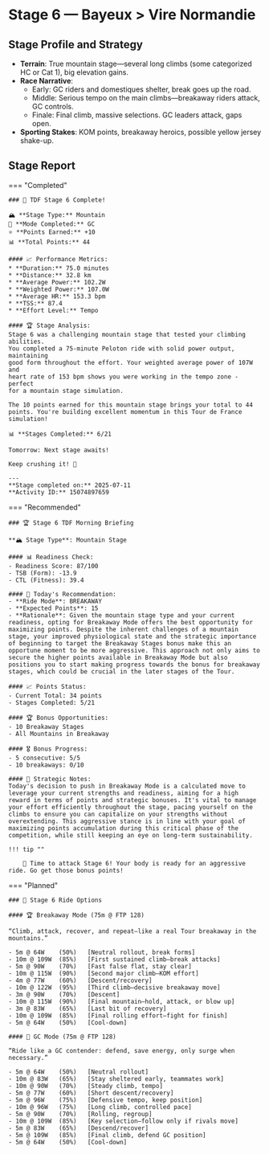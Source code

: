 # Stage 6 — Bayeux > Vire Normandie

## Stage Profile and Strategy

- **Terrain**: True mountain stage—several long climbs (some categorized HC or Cat 1), big elevation gains.
- **Race Narrative**:
	- Early: GC riders and domestiques shelter, break goes up the road.
	- Middle: Serious tempo on the main climbs—breakaway riders attack, GC controls.
	- Finale: Final climb, massive selections. GC leaders attack, gaps open.
- **Sporting Stakes**: KOM points, breakaway heroics, possible yellow jersey shake-up.

## Stage Report

=== "Completed"

	### 🎉 TDF Stage 6 Complete!

	🏔️ **Stage Type:** Mountain  
	🚴 **Mode Completed:** GC  
	⭐ **Points Earned:** +10  
	📊 **Total Points:** 44

	#### 📈 Performance Metrics:
	* **Duration:** 75.0 minutes
	* **Distance:** 32.8 km
	* **Average Power:** 102.2W
	* **Weighted Power:** 107.0W
	* **Average HR:** 153.3 bpm
	* **TSS:** 87.4
	* **Effort Level:** Tempo

	#### 🏆 Stage Analysis:
	Stage 6 was a challenging mountain stage that tested your climbing abilities. 
	You completed a 75-minute Peloton ride with solid power output, maintaining 
	good form throughout the effort. Your weighted average power of 107W and 
	heart rate of 153 bpm shows you were working in the tempo zone - perfect 
	for a mountain stage simulation.

	The 10 points earned for this mountain stage brings your total to 44 
	points. You're building excellent momentum in this Tour de France simulation!

	📊 **Stages Completed:** 6/21

	Tomorrow: Next stage awaits!

	Keep crushing it! 🚀

	---
	**Stage completed on:** 2025-07-11  
	**Activity ID:** 15074897659

=== "Recommended"

	### 🏆 Stage 6 TDF Morning Briefing

	**🏔️ Stage Type**: Mountain Stage

	#### 📊 Readiness Check:
	- Readiness Score: 87/100
	- TSB (Form): -13.9
	- CTL (Fitness): 39.4

	#### 🎯 Today's Recommendation:
	- **Ride Mode**: BREAKAWAY
	- **Expected Points**: 15
	- **Rationale**: Given the mountain stage type and your current readiness, opting for Breakaway Mode offers the best opportunity for maximizing points. Despite the inherent challenges of a mountain stage, your improved physiological state and the strategic importance of beginning to target the Breakaway Stages bonus make this an opportune moment to be more aggressive. This approach not only aims to secure the higher points available in Breakaway Mode but also positions you to start making progress towards the bonus for breakaway stages, which could be crucial in the later stages of the Tour.

	#### 📈 Points Status:
	- Current Total: 34 points
	- Stages Completed: 5/21

	#### 🏆 Bonus Opportunities:
	- 10 Breakaway Stages
	- All Mountains in Breakaway

	#### 🎖️ Bonus Progress:
	- 5 consecutive: 5/5
	- 10 breakaways: 0/10

	#### 📝 Strategic Notes:
	Today's decision to push in Breakaway Mode is a calculated move to leverage your current strengths and readiness, aiming for a high reward in terms of points and strategic bonuses. It's vital to manage your effort efficiently throughout the stage, pacing yourself on the climbs to ensure you can capitalize on your strengths without overextending. This aggressive stance is in line with your goal of maximizing points accumulation during this critical phase of the competition, while still keeping an eye on long-term sustainability.

	!!! tip ""

		🚀 Time to attack Stage 6! Your body is ready for an aggressive ride. Go get those bonus points!

=== "Planned"

	### 🚴 Stage 6 Ride Options

	#### 🏆 Breakaway Mode (75m @ FTP 128)
	
	“Climb, attack, recover, and repeat—like a real Tour breakaway in the mountains.”

	- 5m @ 64W    (50%)   [Neutral rollout, break forms]
	- 10m @ 109W  (85%)   [First sustained climb—break attacks]
	- 5m @ 90W    (70%)   [Fast false flat, stay clear]
	- 10m @ 115W  (90%)   [Second major climb—KOM effort]
	- 4m @ 77W    (60%)   [Descent/recovery]
	- 10m @ 122W  (95%)   [Third climb—decisive breakaway move]
	- 3m @ 90W    (70%)   [Descent]
	- 10m @ 115W  (90%)   [Final mountain—hold, attack, or blow up]
	- 3m @ 83W    (65%)   [Last bit of recovery]
	- 10m @ 109W  (85%)   [Final rolling effort—fight for finish]
	- 5m @ 64W    (50%)   [Cool-down]
	
	#### 🦺 GC Mode (75m @ FTP 128)

	“Ride like a GC contender: defend, save energy, only surge when necessary.”

	- 5m @ 64W    (50%)   [Neutral rollout]
	- 10m @ 83W   (65%)   [Stay sheltered early, teammates work]
	- 10m @ 90W   (70%)   [Steady climb, tempo]
	- 5m @ 77W    (60%)   [Short descent/recovery]
	- 5m @ 96W    (75%)   [Defensive tempo, keep position]
	- 10m @ 96W   (75%)   [Long climb, controlled pace]
	- 5m @ 90W    (70%)   [Rolling, regroup]
	- 10m @ 109W  (85%)   [Key selection—follow only if rivals move]
	- 5m @ 83W    (65%)   [Descend/recover]
	- 5m @ 109W   (85%)   [Final climb, defend GC position]
	- 5m @ 64W    (50%)   [Cool-down]





